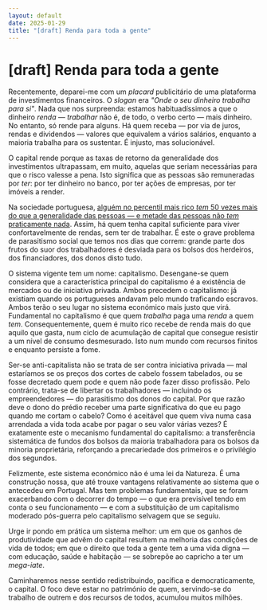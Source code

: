 ```yaml
---
layout: default
date: 2025-01-29
title: "[draft] Renda para toda a gente"
---
```

# [draft] Renda para toda a gente

Recentemente, deparei-me com um _placard_ publicitário de uma plataforma
de investimentos financeiros. O _slogan_ era _"Onde o seu dinheiro
trabalha para si"_. Nada que nos surpreenda: estamos habituadíssimos a
que o dinheiro _renda_ — _trabalhar_ não é, de todo, o verbo certo
— mais dinheiro. No entanto, só rende para alguns. Há quem receba — por via de juros, rendas e dividendos — valores que equivalem a vários salários, enquanto a maioria trabalha para os sustentar. É injusto, mas solucionável.

O capital rende porque as taxas de retorno da generalidade dos investimentos ultrapassam, em muito, aquelas que seriam necessárias para que o risco valesse a pena. Isto significa que as pessoas são remuneradas por _ter_: por ter dinheiro no banco, por ter ações de empresas, por ter imóveis a render. 

Na sociedade portuguesa, [alguém no percentil mais rico _tem_ 50 vezes mais do que a generalidade das pessoas — e metade das pessoas não _tem_ praticamente nada](https://wid.world/country/portugal/). Assim, há quem tenha capital suficiente  para viver confortavelmente de rendas, sem ter de trabalhar. É este o grave problema de parasitismo social que temos nos dias que correm: grande parte dos frutos do suor dos trabalhadores é desviada para os
bolsos dos herdeiros, dos financiadores, dos donos disto tudo.

O sistema vigente tem um nome: capitalismo. Desengane-se quem considera
que a característica principal do capitalismo é a existência de
mercados ou de iniciativa privada. Ambos precedem o capitalismo:
já existiam quando os portugueses andavam pelo mundo traficando
escravos. Ambos terão o seu lugar no sistema económico mais justo que
virá. Fundamental no capitalismo é que quem _trabalha_ paga uma _renda_
a quem _tem_. Consequentemente, quem é muito rico recebe de renda mais do
que aquilo que gasta, num ciclo de acumulação de capital que consegue
resistir a um nível de consumo desmesurado. Isto num mundo com recursos
finitos e enquanto persiste a fome.

Ser-se anti-capitalista não se trata de ser contra iniciativa privada —
mal estaríamos se os preços dos cortes de cabelo fossem tabelados, ou se
fosse decretado quem pode e quem não pode fazer disso profissão. Pelo
contrário, trata-se de libertar os trabalhadores — incluindo os
empreendedores — do parasitismo dos donos do capital.  Por que razão
deve o dono do prédio receber uma parte significativa do que eu pago
quando me cortam o cabelo? Como é aceitável que quem viva numa casa
arrendada a vida toda acabe por pagar o seu valor várias vezes? É
exatamente este o mecanismo fundamental do capitalismo: a transferência
sistemática de fundos dos bolsos da maioria trabalhadora para os bolsos
da minoria proprietária, reforçando a precariedade dos primeiros e o
privilégio dos segundos.

Felizmente, este sistema económico não é uma lei da Natureza. É uma
construção nossa, que até trouxe vantagens relativamente ao sistema
que o antecedeu em Portugal. Mas tem problemas fundamentais, que se foram
exacerbando com o decorrer do tempo — o que era previsível tendo em
conta o seu funcionamento — e com a substituição de um capitalismo
moderado pós-guerra pelo capitalismo selvagem que se seguiu.

Urge ir pondo em prática um sistema melhor: um em que os ganhos de produtividade que advêm do capital resultem na melhoria das condições de vida de todos; em que o direito que toda a gente tem a uma vida digna — com educação, saúde e habitação — se sobrepõe ao capricho a ter um _mega-iate_. 

Caminharemos nesse sentido redistribuindo, pacífica e democraticamente, o capital. O foco deve estar no património de quem, servindo-se do trabalho de outrem e dos recursos de todos, acumulou muitos milhões.